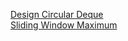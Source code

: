 [Design Circular Deque](https://leetcode.com/problems/design-circular-deque/)  
[Sliding Window Maximum](https://leetcode.com/problems/sliding-window-maximum/)  
